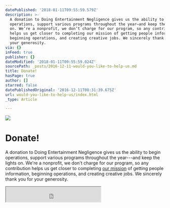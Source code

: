 ```yaml
---
datePublished: '2018-01-11T09:55:59.579Z'
description: >-
  A donation to Doing Entertainment Negligence gives us the ability to begin
  operations, support various programs throughout the year—and keep the lights
  on. We’re a nonprofit, we don’t charge for our program, so any contribution
  helps us get closer to completing our mission of getting people information,
  beginning operations, and creating creative jobs. We sincerely thank you for
  your generosity.
via: {}
inFeed: true
publisher: {}
dateModified: '2018-01-11T09:55:59.024Z'
sourcePath: _posts/2016-12-11-would-you-like-to-help-us.md
title: Donate!
hasPage: true
author: []
starred: false
datePublishedOriginal: '2016-12-11T08:31:39.675Z'
url: would-you-like-to-help-us/index.html
_type: Article

---
```

![](https://the-grid-user-content.s3-us-west-2.amazonaws.com/b6bd3034-ee9a-4fbe-b377-445ef8abb887.png)

# **Donate!**

A donation to Doing Entertainment Negligence gives us the ability to begin operations, support various programs throughout the year---and keep the lights on. We're a nonprofit, we don't charge for our program, so any contribution helps us get closer to completing [our mission][0] of getting people information, beginning operations, and creating creative jobs. We sincerely thank you for your generosity.

<iframe src="https://the-grid.github.io/ed-userhtml/?g=eJyVUUtLAzEQvvsrxpxto1A8SLeXKr1IqW88LdlkujuaF8ms2_33phURRQQPA98cvhfffBuSA6WZgq9ExxzzhZTDMEyjGqOyUx2c1C1NGvJywCbrJMAhd8FUIobMAlilFrkSNYcoFkdz8rFn4DFiESRj0AvwypVPOyPgTdm-4DpPdtqSfv2b0hULNHXTMwdf0xf_cXVz9bS-fb5cn89mPzXIqRYF5KR_6xSaF9ScD9XQ1w93kmTDfn-1CV4xLpf19Wra0lZAE5LBVInTz0S5bxyV2sqWzhs1bpSFCdx3CFltMZ0AqkyYYFAjcIBiCcFb8nh8SOnaD-Y35X8ELQPISDu0H_EGMtxV4kxAh9R2vIfFRu5nXbwD48uicQ" height="48" style=""></iframe>



[0]: http://fwdtv.org/about-us/